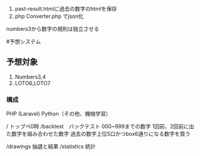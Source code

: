 1. past-result.htmlに過去の数字のhtmlを保存
2. php Converter.php でjson化

numbers3から数字の規則は独立させる




#予想システム
## 予想対象
1. Numbers3,4
2. LOTO6,LOTO7

### 構成
PHP (Laravel)
Python（その他、機械学習）

/ トップぺ0時
/backtest　バックテスト
 000~999までの数字
 1回前、2回前に出た数字を組み合わせた数字
 過去の数字上位5口かつbox6通りになる数字を買う
 
/drawings 抽選と結果
/statistics 統計